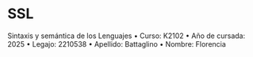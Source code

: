 # SSL
Sintaxis y semántica de los Lenguajes
• Curso: K2102
• Año de cursada: 2025
• Legajo: 2210538
• Apellido: Battaglino
• Nombre: Florencia
